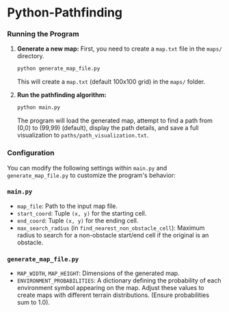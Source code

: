 # Python-Pathfinding

### Running the Program

1.  **Generate a new map:**
    First, you need to create a `map.txt` file in the `maps/` directory.
    ```bash
    python generate_map_file.py
    ```
    This will create a `map.txt` (default 100x100 grid) in the `maps/` folder.

2.  **Run the pathfinding algorithm:**
    ```bash
    python main.py
    ```
    The program will load the generated map, attempt to find a path from (0,0) to (99,99) (default), display the path details, and save a full visualization to `paths/path_visualization.txt`.

### Configuration

You can modify the following settings within `main.py` and `generate_map_file.py` to customize the program's behavior:

### `main.py`
* `map_file`: Path to the input map file.
* `start_coord`: Tuple `(x, y)` for the starting cell.
* `end_coord`: Tuple `(x, y)` for the ending cell.
* `max_search_radius` (in `find_nearest_non_obstacle_cell`): Maximum radius to search for a non-obstacle start/end cell if the original is an obstacle.

### `generate_map_file.py`
* `MAP_WIDTH`, `MAP_HEIGHT`: Dimensions of the generated map.
* `ENVIRONMENT_PROBABILITIES`: A dictionary defining the probability of each environment symbol appearing on the map. Adjust these values to create maps with different terrain distributions. (Ensure probabilities sum to 1.0).

